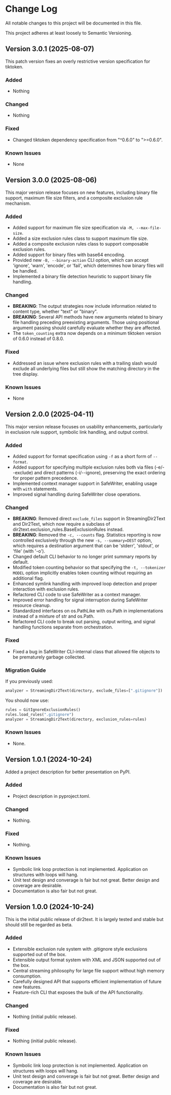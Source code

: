# Change Log

All notable changes to this project will be documented in this file.

This project adheres at least loosely to Semantic Versioning.

## Version 3.0.1 (2025-08-07)
This patch version fixes an overly restrictive version specification for tiktoken.

### Added
- Nothing

### Changed
- Nothing

### Fixed
- Changed tiktoken dependency specification from "^0.6.0" to ">=0.6.0".

### Known Issues
- None

## Version 3.0.0 (2025-08-06)
This major version release focuses on new features, including binary file support, maximum file size filters, and a composite exclusion rule mechanism.

### Added
- Added support for maximum file size specification via `-M, --max-file-size`.
- Added a size exclusion rules class to support maximum file size.
- Added a composite exclusion rules class to support composable exclusion rules.
- Added support for binary files with base64 encoding.
- Provided new `-B, --binary-action` CLI option, which can accept 'ignore', 'warn', 'encode', or 'fail', which determines how binary files will be handled.
- Implemented a binary file detection heuristic to support binary file handling.

### Changed
- **BREAKING**: The output strategies now include information related to content type, whether "text" or "binary".
- **BREAKING**: Several API methods have new arguments related to binary file handling preceding preexisting arguments. Those using positional argument passing should carefully evaluate whether they are affected.
- The `token_counting` extra now depends on a minimum tiktoken version of 0.6.0 instead of 0.8.0.

### Fixed
- Addressed an issue where exclusion rules with a trailing slash would exclude all underlying files but still show the matching directory in the tree display.

### Known Issues
- None

## Version 2.0.0 (2025-04-11)
This major version release focuses on usability enhancements, particularly in exclusion rule support, symbolic link handling, and output control.

### Added
- Added support for format specification using `-f` as a short form of `--format`.
- Added support for specifying multiple exclusion rules both via files (-e/--exclude) and direct patterns (-i/--ignore), preserving the exact ordering for proper pattern precedence.
- Implemented context manager support in SafeWriter, enabling usage with `with` statements.
- Improved signal handling during SafeWriter close operations.

### Changed
- **BREAKING**: Removed direct `exclude_files` support in StreamingDir2Text and Dir2Text, which now require a subclass of dir2text.exclusion_rules.BaseExclusionRules instead.
- **BREAKING**: Removed the `-c, --counts` flag. Statistics reporting is now controlled exclusively through the new `-s, --summary=DEST` option, which requires a destination argument that can be 'stderr', 'stdout', or 'file' (with '-o').
- Changed default CLI behavior to no longer print summary reports by default.
- Modified token counting behavior so that specifying the `-t, --tokenizer MODEL` option implicitly enables token counting without requiring an additional flag.
- Enhanced symlink handling with improved loop detection and proper interaction with exclusion rules.
- Refactored CLI code to use SafeWriter as a context manager.
- Improved error handling for signal interruption during SafeWriter resource cleanup.
- Standardized interfaces on os.PathLike with os.Path in implementations instead of a mixture of str and os.Path.
- Refactored CLI code to break out parsing, output writing, and signal handling functions separate from orchestration.

### Fixed
- Fixed a bug in SafeWriter CLI-internal class that allowed file objects to be prematurely garbage collected.

### Migration Guide
If you previously used:
```python
analyzer = StreamingDir2Text(directory, exclude_files=[".gitignore"])
```

You should now use:
```python
rules = GitIgnoreExclusionRules()
rules.load_rules(".gitignore")
analyzer = StreamingDir2Text(directory, exclusion_rules=rules)
```

### Known Issues
- None.

## Version 1.0.1 (2024-10-24)
Added a project description for better presentation on PyPI.

### Added
- Project description in pyproject.toml.

### Changed
- Nothing.

### Fixed
- Nothing.

### Known Issues
- Symbolic link loop protection is not implemented. Application on structures with loops will hang.
- Unit test design and converage is fair but not great. Better design and coverage are desirable.
- Documentation is also fair but not great.

## Version 1.0.0 (2024-10-24)
This is the initial public release of dir2text. It is largely tested and stable but should still be regarded as beta.

### Added
- Extensible exclusion rule system with .gitignore style exclusions supported out of the box.
- Extensible output format system with XML and JSON supported out of the box.
- Central streaming philosophy for large file support without high memory consumption.
- Carefully designed API that supports efficient implementation of future new features.
- Feature-rich CLI that exposes the bulk of the API functionality.

### Changed
- Nothing (initial public release).

### Fixed
- Nothing (initial public release).

### Known Issues
- Symbolic link loop protection is not implemented. Application on structures with loops will hang.
- Unit test design and converage is fair but not great. Better design and coverage are desirable.
- Documentation is also fair but not great.

